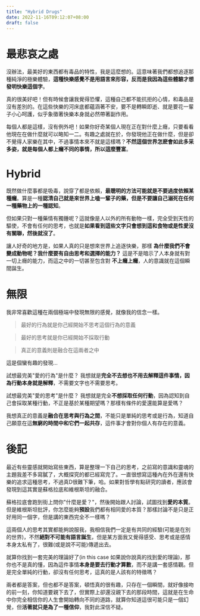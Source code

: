 ```yaml
---
title: "Hybrid Drugs"
date: 2022-11-16T09:12:07+08:00
draft: false
---
```

# 最悲哀之處

沒辦法，最美好的東西都有毒品的特性，我是這麼想的。這意味著我們都想追逐那種純淨的極樂體驗，**這種快樂感覺不是用語言來形容，反而是我因為這些體驗才想發明快樂這個字**。

真的很美好吧！但有時候會讓我覺得恐懼，這種自己都不能抗拒的心情，和毒品是沒有差別的。在這些快樂的河床底都蘊涵著不安，要不是轉瞬即逝、就是要花一輩子小心呵護，似乎象徵著快樂本身就必然帶著副作用。

每個人都是這樣，沒有例外吧！如果你好奇某個人現在正在對什麼上癮，只要看看他現在在做什麼就可以略知一二。有趣之處就在於，你發現他正在做什麼，但是卻不覺得人家樂在其中，不過事情本來不就是這樣嗎？**不然這個世界怎麽會如此多采多姿，就是每個人都上癮不同的事情，所以這麼豐富**。

# Hybrid
既然做什麼事都是吸毒，說穿了都是依賴，**最聰明的方法可能就是不要過度依賴某種癮**。算是一種**認清自己就是來世界上嗑一輩子的藥，但是不要讓自己溺死在任何一種藥物上的一種認知**。

但如果只對一種藥情有獨鍾呢？這就像是人以外的所有動物一樣，完全受到天性的驅使，不會有任何的思考，也就是**如果看到這些文字只會想到這和食物或是性愛沒有關聯，然後就沒了**。

讓人好奇的地方是，如果人真的只是想來世界上追逐快樂，那樣 **為什麼我們不會變成動物呢？我什麼要有自由思考和選擇的能力？** 這是不是暗示了人本身就有對一切上癮的能力，而這之中的一切甚至包含對 **不上癮上癮**，人的意識就在這個瞬間誕生。

# 無限
我非常喜歡這種在兩個極端中發現無限的感覺，就像我的信念一樣。

> 最好的行為就是你己經開始不思考這個行為的意義

> 最好的思考就是你已經開始不採取行動

> 真正的意義則是融合在這兩者之中

這是個蠻有趣的發現...

試想最完美"愛的行為"是什麼？ 我想就是**完全不去想也不用去解釋這件事情，因為行動本身就是解釋**，不需要文字也不需要思考。

試想最完美"愛的思考"是什麼？ 我想就是完全**不想採取任何行動**，因為認知到自己會採取某種行動，不正是基於某種期望嗎？那樣有條件的愛還能算是愛嗎？

我想真正的意義是**融合在思考與行為之間**，不能只是單純的思考或是行為，知道自己願意在這**無窮的時間中和它們一起共存**，這件事才會對你個人有存在的意義。

# 後記
最近有些靈感就開始寫些東西，算是整理一下自己的思考，之前寫的意識和靈魂的主題我差不多寫膩了，大概探究的都已經寫完了。一直很想寫這種內在外在還有快樂的追求這種思考，不過真D很難下筆，哈。如果對哲學有點研究的讀者，應該會發現到這其實是蘇格拉底和維根斯坦的融合。

蘇格拉底會跑到街上問你"什麼是愛？"，然後開始跟人討論，試圖找到**愛的本質**。但是維根斯坦批評，你怎麼能夠**預設**我們都有相同愛的本質？那樣討論不是只是正好用同一個字，但是講的東西完全不一樣嗎？

這兩個人的思考其實都能夠說服我，我相信我們一定是有共同的經驗(可能是在別的世界)，不然**絕對不可能有語言誕生**，但是某方面我又覺得感受、思考或是感情本身太私有了，很難(或是說不可能)傳遞出去。

就算你找到一套完美的理論好了(in this case 如果說你說真的找到愛的理論)，那你也不是真的懂，因為這件事情**本身是要去行動才算數**，而不是講一套感情觀。但是完全單純的行動，卻沒有任何思考，這真的是人該有的特徵嗎？

兩者都是答案，但也都不是答案，頓悟真的很有趣，只存在一個瞬間，就好像接吻的前一刻，你知道要親下去了，但實際上卻還沒親下去的那段時間，這就是在生命中你完全相信你的人生會開始轉向不同的道路，就算你知道這很可能只是一個幻覺，但**活著就只是為了一種信仰**，我對此深信不疑。





